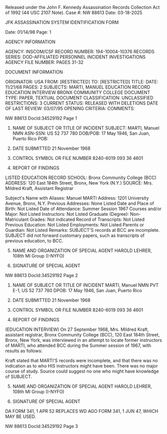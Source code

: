 Released under the John F. Kennedy
Assassination Records Collection Act of
1992 (44 USC 2107 Note). Case #: NW
88613 Date: 03-18-2025

JFK ASSASSINATION SYSTEM
IDENTIFICATION FORM

Date: 01/14/98
Page: 1

AGENCY INFORMATION

AGENCY: INSCOM/CSF
RECORD NUMBER: 194-10004-10376
RECORDS SERIES: DOD-AFFILIATED PERSONNEL INCIDENT INVESTIGATIONS
AGENCY FILE NUMBER: PAGES 31-32

DOCUMENT INFORMATION

ORIGINATOR: USA
FROM: [RESTRICTED]
TO: [RESTRICTED]
TITLE:
DATE: 11/21/68
PAGES: 2
SUBJECTS:
MARTI, MANUEL
EDUCATION RECORD
EDUCATION INTERVIEW
BRONX COMMUNITY COLLEGE
DOCUMENT TYPE: PAPER, TEXTUAL DOCUMENT
CLASSIFICATION: UNCLASSIFIED
RESTRICTIONS: 3
CURRENT STATUS: RELEASED WITH DELETIONS
DATE OF LAST REVIEW: 03/07/95
OPENING CRITERIA:
COMMENTS:

NW 88613 DocId:34529192 Page 1

1. NAME OF SUBJECT OR TITLE OF INCIDENT
SUBJECT: MARTI, Manuel NMN
ASN-SSN: US 52 737 780
DOB/POB: 17 May 1946, San Juan, Puerto Rico
POB:

2. DATE SUBMITTED
21 November 1968

3. CONTROL SYMBOL OR FILE NUMBER
8240-6019
093 36 4601

4. REPORT OF FINDINGS

LISTED EDUCATION RECORD
SCHOOL: Bronx Community College (BCC)
ADDRESS: 120 East 184th Street, Bronx, New York (N.Y.)
SOURCE: Mrs. Mildred Kraft, Assistant Registrar

Subject's Name with Aliases: Manuel MARTI
Address: 1201 University Avenue, Bronx, N.Y.
Previous Addresses: None Listed
Date and Place of Birth: Not Listed
Date of Attendance: Summer Session 1967
Courses and/or Major: Not Listed
Instructors: Not Listed
Graduate (Degree): Non-Matriculant
Grades: Not indicated
Record of Transcripts: Not Listed
Previous Education: Not Listed
Employments: Not Listed
Parents or Guardian: Not Listed
Remarks:
SUBJECT'S records at BCC are incomplete.
SUBJECT did not forward customary papers,
such as transcripts of previous education,
to BCC.

5. NAME AND ORGANIZATION OF SPECIAL AGENT
HAROLD LEHRER, 108th MI Group (I-NYFO)

6. SIGNATURE OF SPECIAL AGENT

NW 88613 DocId:34529192 Page 2

1. NAME OF SUBJECT OR TITLE OF INCIDENT
MARTI, Manuel NMN
PVT E-1, US 52 737 780
DPOB: 17 May 1946, San Juan, Puerto Rico

2. DATE SUBMITTED
21 November 1968

3. CONTROL SYMBOL OR FILE NUMBER
8240-6019
093 36 4601

4. REPORT OF FINDINGS

(EDUCATION INTERVIEW) On 27 September 1968, Mrs. Mildred
Kraft, assistant registrar, Bronx Community College (BCC), 120 East
184th Street, Bronx, New York, was interviewed in an attempt to
locate former instructors of MARTI, who attended BCC during the Summer
session of 1967, with results as follows:

Kraft stated that MARTI'S records were incomplete, and that
there was no indication as to who HIS instructors might have been. There
was no major course of study. Source could suggest no one who might have
knowledge of SUBJECT.

5. NAME AND ORGANIZATION OF SPECIAL AGENT
HAROLD LEHRER, 108th MI Group (I-NYFO)

6. SIGNATURE OF SPECIAL AGENT

DA FORM 341, 1 APR 52 REPLACES WD AGO FORM 341, 1 JUN 47, WHICH MAY BE USED.

NW 88613 DocId:34529192 Page 3
